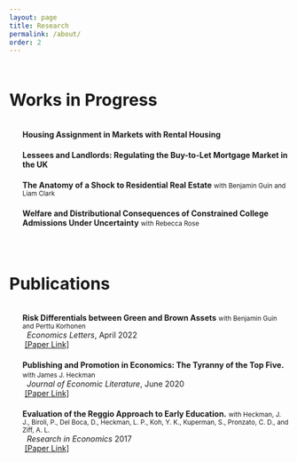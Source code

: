 ```yaml
---
layout: page
title: Research
permalink: /about/
order: 2
---
```


<style type="text/css">
  ul li {
    margin-bottom: 20px;
    }
</style>
<div style="line-height:50%;">
    <br>
</div>

<div>
    <h1 style="font-size: 30px;">
    Works in Progress
    </h1>
</div>

<div style="line-height:10%;">
    <br>
</div>

<ul style="list-style-type:none;">
<li><b>Housing Assignment in Markets with Rental Housing</b></li>
<li><b>Lessees and Landlords: Regulating the Buy-to-Let Mortgage Market in the UK</b></li>
<li><b>The Anatomy of a Shock to Residential Real Estate</b> <small>with Benjamin Guin and Liam Clark</small></li>
<li><b>Welfare and Distributional Consequences of Constrained College Admissions Under
Uncertainty</b> <small>with Rebecca Rose</small> </li>
</ul>  
<div style="line-height:150%;">
    <br>
</div>
<div>
    <h1 style="font-size: 30px;">
    Publications
    </h1>
</div>
<div style="line-height:10%;">
    <br>
</div>


<ul style="list-style-type:none;">
<li><b>Risk Differentials between Green and Brown Assets</b> <small> with Benjamin Guin and Perttu Korhonen</small> <br> 
    &nbsp; <em>Economics Letters</em>, April 2022<br>
    &nbsp;<a href="https://www.sciencedirect.com/science/article/abs/pii/S016517652200026X" target="_blank">[Paper Link]</a> </li>
<li><b>Publishing and Promotion in Economics: The Tyranny of the Top Five.</b> <small> with James J. Heckman</small> <br> 
    &nbsp; <em> Journal of Economic Literature</em>, June 2020<br>
    &nbsp;<a href="https://www.aeaweb.org/articles?id=10.1257/jel.20191574" target="_blank">[Paper Link]</a> </li>
<li><b>Evaluation of the Reggio Approach to Early Education.</b> <small> with Heckman, J. J., Biroli, P., Del Boca, D., Heckman, L. P., Koh, Y. K., Kuperman, S., Pronzato, C. D., and Ziff, A. L.</small> <br> 
    &nbsp; <em> Research in Economics </em> 2017<br>
    &nbsp;<a href="https://www.sciencedirect.com/science/article/abs/pii/S1090944317301643" target="_blank">[Paper Link]</a> </li>
</ul>  